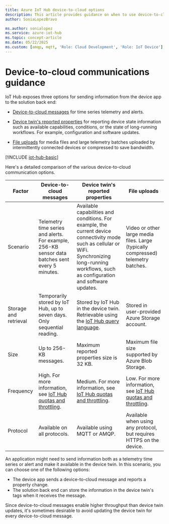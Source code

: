 ```yaml
---
title: Azure IoT Hub device-to-cloud options
description: This article provides guidance on when to use device-to-cloud messages, reported properties, or file upload for cloud-to-device communications. 
author: SoniaLopezBravo

ms.author: sonialopez
ms.service: azure-iot-hub
ms.topic: concept-article
ms.date: 05/22/2025
ms.custom: [amqp, mqtt, 'Role: Cloud Development', 'Role: IoT Device']
---
```


# Device-to-cloud communications guidance

IoT Hub exposes three options for sending information from the device app to the solution back end:

* [Device-to-cloud messages](iot-hub-devguide-messages-d2c.md) for time series telemetry and alerts.

* [Device twin's reported properties](iot-hub-devguide-device-twins.md) for reporting device state information such as available capabilities, conditions, or the state of long-running workflows. For example, configuration and software updates.

* [File uploads](iot-hub-devguide-file-upload.md) for media files and large telemetry batches uploaded by intermittently connected devices or compressed to save bandwidth.

[!INCLUDE [iot-hub-basic](../../includes/iot-hub-basic-partial.md)]

Here's a detailed comparison of the various device-to-cloud communication options.

| Factor | Device-to-cloud messages | Device twin's reported properties | File uploads |
| ---- | ------- | ---------- | ---- |
| Scenario | Telemetry time series and alerts. For example, 256-KB sensor data batches sent every 5 minutes. | Available capabilities and conditions. For example, the current device connectivity mode such as cellular or WiFi. Synchronizing long-running workflows, such as configuration and software updates. | Video or other large media files. Large (typically compressed) telemetry batches. |
| Storage and retrieval | Temporarily stored by IoT Hub, up to seven days. Only sequential reading. | Stored by IoT Hub in the device twin. Retrievable using the [IoT Hub query language](iot-hub-devguide-query-language.md). | Stored in user-provided Azure Storage account. |
| Size | Up to 256-KB messages. | Maximum reported properties size is 32 KB. | Maximum file size supported by Azure Blob Storage. |
| Frequency | High. For more information, see [IoT Hub quotas and throttling](iot-hub-devguide-quotas-throttling.md). | Medium. For more information, see [IoT Hub quotas and throttling](iot-hub-devguide-quotas-throttling.md). | Low. For more information, see [IoT Hub quotas and throttling](iot-hub-devguide-quotas-throttling.md). |
| Protocol | Available on all protocols. | Available using MQTT or AMQP. | Available when using any protocol, but requires HTTPS on the device. |

An application might need to send information both as a telemetry time series or alert and make it available in the device twin. In this scenario, you can choose one of the following options:

* The device app sends a device-to-cloud message and reports a property change.
* The solution back end can store the information in the device twin's tags when it receives the message.

Since device-to-cloud messages enable higher throughput than device twin updates, it's sometimes desirable to avoid updating the device twin for every device-to-cloud message.
